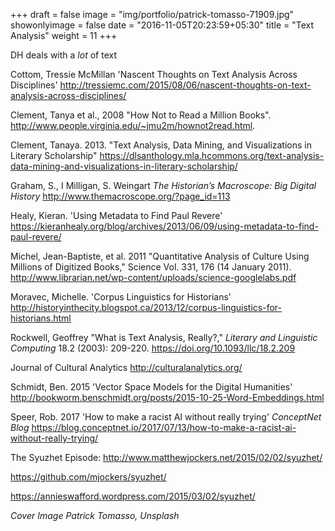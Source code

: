 +++
draft = false
image = "img/portfolio/patrick-tomasso-71909.jpg"
showonlyimage = false
date = "2016-11-05T20:23:59+05:30"
title = "Text Analysis"
weight = 11
+++

DH deals with a _lot_ of text

<!--more-->

Cottom, Tressie McMillan 'Nascent Thoughts on Text Analysis Across Disciplines' <http://tressiemc.com/2015/08/06/nascent-thoughts-on-text-analysis-across-disciplines/>

Clement, Tanya et al., 2008 "How Not to Read a Million Books". http://www.people.virginia.edu/~jmu2m/hownot2read.html.

Clement, Tanaya. 2013. "Text Analysis, Data Mining, and Visualizations in Literary Scholarship" <https://dlsanthology.mla.hcommons.org/text-analysis-data-mining-and-visualizations-in-literary-scholarship/>

Graham, S., I Milligan, S. Weingart _The Historian’s Macroscope: Big Digital History_ <http://www.themacroscope.org/?page_id=113>

Healy, Kieran. 'Using Metadata to Find Paul Revere' <https://kieranhealy.org/blog/archives/2013/06/09/using-metadata-to-find-paul-revere/>

Michel, Jean-Baptiste, et al. 2011 "Quantitative Analysis of Culture Using Millions of Digitized Books," Science Vol. 331, 176 (14 January 2011). <http://www.librarian.net/wp-content/uploads/science-googlelabs.pdf>

Moravec, Michelle. 'Corpus Linguistics for Historians' <http://historyinthecity.blogspot.ca/2013/12/corpus-linguistics-for-historians.html>

Rockwell, Geoffrey "What is Text Analysis, Really?," _Literary and Linguistic Computing_ 18.2 (2003): 209-220. <https://doi.org/10.1093/llc/18.2.209>

Journal of Cultural Analytics <http://culturalanalytics.org/>

Schmidt, Ben. 2015 'Vector Space Models for the Digital Humanities' http://bookworm.benschmidt.org/posts/2015-10-25-Word-Embeddings.html

Speer, Rob. 2017 'How to make a racist AI without really trying' _ConceptNet Blog_ <https://blog.conceptnet.io/2017/07/13/how-to-make-a-racist-ai-without-really-trying/>

The Syuzhet Episode:
<http://www.matthewjockers.net/2015/02/02/syuzhet/>

<https://github.com/mjockers/syuzhet/>

<https://annieswafford.wordpress.com/2015/03/02/syuzhet/>

_Cover Image Patrick Tomasso, Unsplash_
